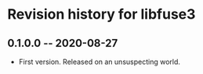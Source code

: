 # Revision history for libfuse3

## 0.1.0.0 -- 2020-08-27

* First version. Released on an unsuspecting world.
